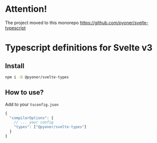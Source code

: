 # Attention!
The project moved to this monorepo https://github.com/pyoner/svelte-typescript


# Typescript definitions for Svelte v3

## Install
```bash
npm i -D @pyoner/svelte-types
```

## How to use?

Add to your `tsconfig.json`
```javascript
{
  "compilerOptions": {
    // ... your config
    "types": ["@pyoner/svelte-types"]
  }
}
```
